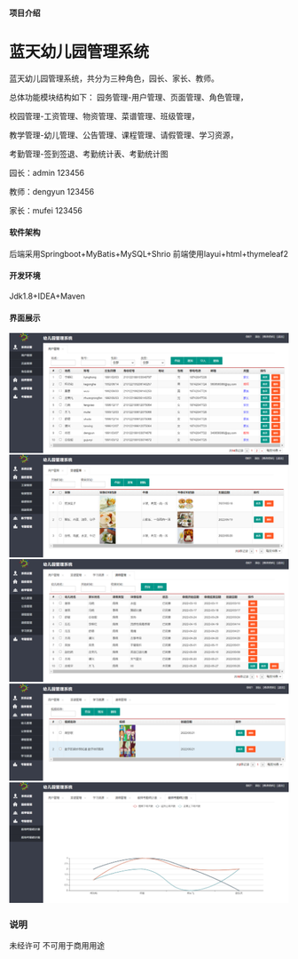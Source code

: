 #### 项目介绍
# 蓝天幼儿园管理系统 #

蓝天幼儿园管理系统，共分为三种角色，园长、家长、教师。

总体功能模块结构如下：
园务管理-用户管理、页面管理、角色管理，

校园管理-工资管理、物资管理、菜谱管理、班级管理，

教学管理-幼儿管理、公告管理、课程管理、请假管理、学习资源，

考勤管理-签到签退、考勤统计表、考勤统计图

园长：admin 123456

教师：dengyun 123456

家长：mufei 123456

#### 软件架构
后端采用Springboot+MyBatis+MySQL+Shrio
前端使用layui+html+thymeleaf2


#### 开发环境
Jdk1.8+IDEA+Maven

#### 界面展示
![image](result_show/1.png)
![image](https://github.com/kacika/Kindergarten-Management-System/blob/master/result_show/2.png?raw=true)
![image](result_show/3.png)
![image](result_show/4.png)
![image](result_show/5.png)

### 说明
未经许可 不可用于商用用途
